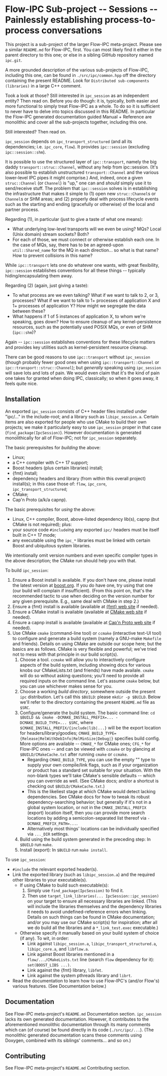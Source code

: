 # Flow-IPC Sub-project -- Sessions -- Painlessly establishing process-to-process conversations

This project is a sub-project of the larger Flow-IPC meta-project.  Please see
a similar `README.md` for Flow-IPC, first.  You can most likely find it either in the parent
directory to this one; or else in a sibling GitHub repository named `ipc.git`.

A more grounded description of the various sub-projects of Flow-IPC, including this one, can be found
in `./src/ipc/common.hpp` off the directory containing the present README.  Look for
`Distributed sub-components (libraries)` in a large C++ comment.

Took a look at those?  Still interested in `ipc_session` as an independent entity?  Then read on.
Before you do though: it is, typically, both easier and more functional to simply treat Flow-IPC as a whole.
To do so it is sufficient to never have to delve into topics discussed in this README.  In particular
the Flow-IPC generated documentation guided Manual + Reference are monolithic and cover all the
sub-projects together, including this one.

Still interested?  Then read on.

`ipc_session` depends on `ipc_transport_structured` (and all its dependencies; i.e. `ipc_core`, `flow`).  It provides
`ipc::session` (excluding `ipc::session::shm`).

It is possible to use the structured layer of `ipc::transport`, namely the big daddy `transport::struc::Channel`,
without any help from ipc::session.  (It's also possible to establish unstructured `transport::Channel` and
the various lower-level IPC pipes it might comprise.)  And, indeed,
once a given `struc::Channel` (or `Channel`) is "up," one can and *should*
simply use it to send/receive stuff.  The problem that `ipc::session` solves is in establishing
the infrastructure that makes it simple to (1) open new `struc::Channel`s or `Channel`s or SHM areas;
and (2) properly deal with process lifecycle events such as the starting and ending (gracefully or otherwise) of
the local and partner process.

Regarding (1), in particular (just to give a taste of what one means):

  - What underlying low-level transports will we even be using?  MQs?  Local (Unix domain) stream sockets?
    Both?
  - For each of those, we must connect or otherwise establish each one.  In the case of MQs, say, there has
    to be an agreed-upon `util::Shared_name` for the MQ in each direction... so what is that name?
    How to prevent collisions in this name?

While `ipc::transport` lets one do whatever one wants, with great flexibility, `ipc::session` establishes conventions
for all these things -- typically hiding/encapsulating them away.

Regarding (2) (again, just giving a taste):

  - To what process are we even talking?  What if we want to talk to 2, or 3, processes?  What if we want to talk
    to 1+ processes of application X and 1+ processes of application Y?  How might we segregate the data
    between these?
  - What happens if 1 of 5 instances of application X, to whom we're speaking, goes down?  How to ensure cleanup
    of any kernel-persistence resources, such as the potentially used POSIX MQs, or even of SHM (`ipc::shm`)?

Again -- `ipc::session` establishes conventions for these lifecycle matters and provides key utilities such as
kernel-persistent resource cleanup.

There can be good reasons to use `ipc::transport` without `ipc_session` (though probably fewer good ones
when using `ipc::transport::Channel` or `ipc::transport::struc::Channel`); but *generally* speaking
using `ipc_session` will save lots and lots of pain.  We would even claim that it's the kind of pain
one takes for granted when doing IPC, classically; so when it goes away, it feels quite nice.

## Installation

An exported `ipc_session` consists of C++ header files installed under "ipc/..." in the
include-root; and a library such as `libipc_session.a`.
Certain items are also exported for people who use CMake to build their own
projects; we make it particularly easy to use `ipc_session` proper in that case
(`find_package(IpcSession)`).  However documentation is generated monolithically for all of Flow-IPC;
not for `ipc_session` separately.

The basic prerequisites for *building* the above:

  - Linux;
  - a C++ compiler with C++ 17 support;
  - Boost headers (plus certain libraries) install;
  - {fmt} install;
  - dependency headers and library (from within this overall project) install(s); in this case those of:
    `flow`, `ipc_core`, `ipc_transport_structured`;
  - CMake;
  - Cap'n Proto (a/k/a capnp).

The basic prerequisites for *using* the above:

  - Linux, C++ compiler, Boost, above-listed dependency lib(s), capnp (but CMake is not required); plus:
  - your source code `#include`ing any exported `ipc/` headers must be itself built in C++ 17 mode;
  - any executable using the `ipc_*` libraries must be linked with certain Boost and ubiquitous
    system libraries.

We intentionally omit version numbers and even specific compiler types in the above description; the CMake run
should help you with that.

To build `ipc_session`:

  1. Ensure a Boost install is available.  If you don't have one, please install the latest version at
     [boost.org](https://boost.org).  If you do have one, try using that one (our build will complain if insufficient).
     (From this point on, that's the recommended tactic to use when deciding on the version number for any given
     prerequisite.  E.g., same deal with CMake in step 2.)
  2. Ensure a {fmt} install is available (available at [{fmt} web site](https://fmt.dev/]) if needed).
  3. Ensure a CMake install is available (available at [CMake web site](https://cmake.org/download/) if needed).
  4. Ensure a capnp install is available (available at [Cap'n Proto web site](https://capnproto.org/) if needed).
  5. Use CMake `cmake` (command-line tool) or `ccmake` (interactive text-UI tool) to configure and generate
     a build system (namely a GNU-make `Makefile` and friends).  Details on using CMake are outside our scope here;
     but the basics are as follows.  CMake is very flexible and powerful; we've tried not to mess with that principle
     in our build script(s).
     1. Choose a tool.  `ccmake` will allow you to interactively configure aspects of the build system, including
        showing docs for various knobs our CMakeLists.txt (and friends) have made availale.  `cmake` will do so without
        asking questions; you'll need to provide all required inputs on the command line.  Let's assume `cmake` below,
        but you can use whichever makes sense for you.
     2. Choose a working *build directory*, somewhere outside the present `ipc` distribution.  Let's call this
        `$BUILD`: please `mkdir -p $BUILD`.  Below we'll refer to the directory containing the present `README.md` file
        as `$SRC`.
     3. Configure/generate the build system.  The basic command line:
        `cd $BUILD && cmake -DCMAKE_INSTALL_PREFIX=... -DCMAKE_BUILD_TYPE=... $SRC`,
        where `$CMAKE_INSTALL_PREFIX/{include|lib|...}` will be the export location for headers/library/goodies;
        `CMAKE_BUILD_TYPE={Release|RelWithDebInfo|RelMinSize|Debug|}` specifies build config.
        More options are available -- `CMAKE_*` for CMake ones; `CFG_*` for Flow-IPC ones -- and can be
        viewed with `ccmake` or by glancing at `$BUILD/CMakeCache.txt` after running `cmake` or `ccmake`.
        - Regarding `CMAKE_BUILD_TYPE`, you can use the empty "" type to supply
          your own compile/link flags, such as if your organization or product has a standard set suitable for your
          situation.  With the non-blank types we'll take CMake's sensible defaults -- which you can override
          as well.  (See CMake docs; and/or a shortcut is checking out `$BUILD/CMakeCache.txt`.)
        - This is the likeliest stage at which CMake would detect lacking dependencies.  See CMake docs for
          how to tweak its robust dependency-searching behavior; but generally if it's not in a global system
          location, or not in the `CMAKE_INSTALL_PREFIX` (export) location itself, then you can provide more
          search locations by adding a semicolon-separated list thereof via `-DCMAKE_PREFIX_PATH=...`.
        - Alternatively most things' locations can be individually specified via `..._DIR` settings.
     4. Build using the build system generated in the preceding step:  In `$BUILD` run `make`.  
     5. Install (export):  In `$BUILD` run `make install`.  

To use `ipc_session`:

  - `#include` the relevant exported header(s).
  - Link the exported library (such as `libipc_session.a`) and the required other libraries to
    your executable(s).
    - If using CMake to build such executable(s):
      1. Simply use `find_package(IpcSession)` to find it.
      2. Then use `target_link_libraries(... IpcSession::ipc_session)` on your target
         to ensure all necessary libraries are linked.
         (This will include the libraries themselves and the dependency libraries it needs to avoid undefined-reference
         errors when linking.  Details on such things can be found in CMake documentation; and/or you may use
         our CMake script(s) for inspiration; after all we do build all the libraries and a `*_link_test.exec`
         executable.)
    - Otherwise specify it manually based on your build system of choice (if any).  To wit, in order:
      - Link against `libipc_session.a`, `libipc_transport_structured.a`, `libipc_core.a`, and `libflow.a`.
      - Link against Boost libraries mentioned in a `flow/.../CMakeLists.txt` line (search `flow` dependency for it):
        `set(BOOST_LIBS ...)`.
      - Link against the {fmt} library, `libfmt`.
      - Link against the system pthreads library and `librt`.
  - Read the documentation to learn how to use Flow-IPC's (and/or Flow's) various features.
    (See Documentation below.)

## Documentation

See Flow-IPC meta-project's `README.md` Documentation section.  `ipc_session` lacks its own generated documentation.
However, it contributes to the aforementioned monolithic documentation through its many comments which can
(of course) be found directly in its code (`./src/ipc/...`).  (The monolithic generated documentation scans
these comments using Doxygen, combined with its siblings' comments... and so on.)

## Contributing

See Flow-IPC meta-project's `README.md` Contributing section.
